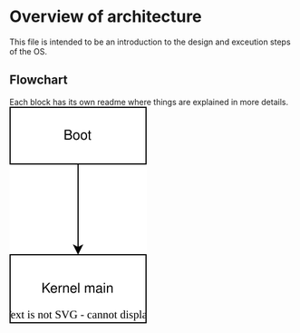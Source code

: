 # Overview of architecture
This file is intended to be an introduction to the design and exceution steps of the OS.


## Flowchart
Each block has its own readme where things are explained in more details.  
![](flowchart.svg)

